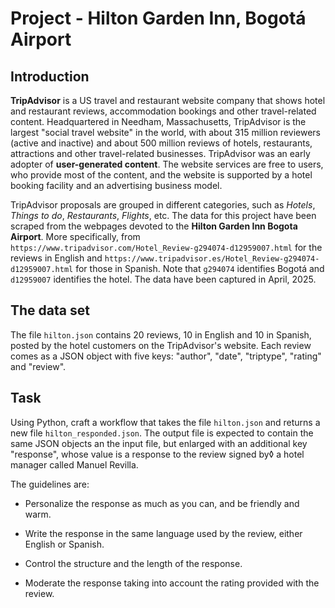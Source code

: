 # Project - Hilton Garden Inn, Bogotá Airport

## Introduction

**TripAdvisor** is a US travel and restaurant website company that shows hotel and restaurant reviews, accommodation bookings and other travel-related content. Headquartered in Needham, Massachusetts, TripAdvisor is the largest "social travel website" in the world, with about 315 million reviewers (active and inactive) and about 500 million reviews of hotels, restaurants, attractions and other travel-related businesses. TripAdvisor was an early adopter of **user-generated content**. The website services are free to users, who provide most of the content, and the website is supported by a hotel booking facility and an advertising business model.

TripAdvisor proposals are grouped in different categories, such as *Hotels*, *Things to do*, *Restaurants*, *Flights*, etc. The data for this project have been scraped from the webpages devoted to the **Hilton Garden Inn Bogota Airport**. More specifically, from `https://www.tripadvisor.com/Hotel_Review-g294074-d12959007.html` for the reviews in English and `https://www.tripadvisor.es/Hotel_Review-g294074-d12959007.html` for those in Spanish. Note that `g294074` identifies Bogotá and `d12959007` identifies the hotel. The data have been captured in April, 2025. 

## The data set

The file `hilton.json` contains 20 reviews, 10 in English and 10 in Spanish, posted by the hotel customers on the TripAdvisor's website. Each review comes as a JSON object with five keys: "author", "date", "triptype", "rating" and "review".

## Task

Using Python, craft a workflow that takes the file `hilton.json` and returns a new file `hilton_responded.json`. The output file is expected to contain the same JSON objects an the input file, but enlarged with an additional key "response", whose value is a response to the review signed by◊ a hotel manager called Manuel Revilla. 

The guidelines are:

- Personalize the response as much as you can, and be friendly and warm.

- Write the response in the same language used by the review, either English or Spanish.

- Control the structure and the length of the response.

- Moderate the response taking into account the rating provided with the review.

